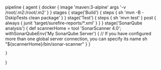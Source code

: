 pipeline {
    agent {
        docker {
            image 'maven:3-alpine'
            args '-v /root/.m2:/root/.m2'
        }
    }
    stages {
        stage('Build') {
            steps {
                sh 'mvn -B -DskipTests clean package'
            }
        }
        stage('Test') { 
            steps {
                sh 'mvn test' 
            }
            post {
                always {
                    junit 'target/surefire-reports/*.xml' 
                }
            }
        }
        stage('SonarQube analysis') {
    def scannerHome = tool 'SonarScanner 4.0';
    withSonarQubeEnv('My SonarQube Server') { // If you have configured more than one global server connection, you can specify its name
      sh "${scannerHome}/bin/sonar-scanner"
    }
    }
  
    }
}
